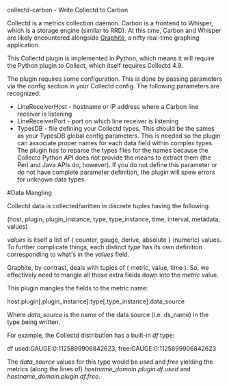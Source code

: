 collectd-carbon - Write Collectd to Carbon

Collectd is a metrics collection daemon. Carbon is a frontend to Whisper, which is a storage engine (similar to RRD). At this time, Carbon and Whisper are likely encountered alongside [Graphite](http://graphite.wikidot.com/start), a nifty real-time graphing application.

This Collectd plugin is implemented in Python, which means it will require the Python plugin to Collect, which itself requires Collectd 4.9.

The plugin requires some configuration. This is done by passing parameters via the <Module> config section in your Collectd config. The following parameters are recognized:

* LineReceiverHost - hostname or IP address where a Carbon line receiver is listening
* LineReceiverPort - port on which line receiver is listening
* TypesDB - file defining your Collectd types. This should be the sames as your TypesDB global config parameters. This is needed so the plugin can associate proper names for each data field within complex types. The plugin has to reparse the types files for the names because the Collectd Python API does not provide the means to extract them (the Perl and Java APIs do, however). If you do not define this parameter or do not have complete parameter definition, the plugin will spew errors for unknown data types.

#Data Mangling

Collectd data is collected/written in discrete tuples having the following:

  (host, plugin, plugin_instance, type, type_instance, time, interval, metadata, values)

_values_ is itself a list of { counter, gauge, derive, absolute } (numeric) values. To further complicate things, each distinct _type_ has its own definition corresponding to what's in the _values_ field.

Graphite, by contrast, deals with tuples of ( metric, value, time ). So, we effectively need to mangle all those extra fields down into the _metric_ value.

This plugin mangles the fields to the metric name:

  host.plugin[.plugin_instance].type[.type_instance].data_source

Where *data_source* is the name of the data source (i.e. ds_name) in the type being written.

For example, the Collectd distribution has a built-in _df_ type:

  df used:GAUGE:0:1125899906842623, free:GAUGE:0:1125899906842623

The *data_source* values for this type would be *used* and *free* yielding the metrics (along the lines of) *hostname_domain.plugin.df.used* and *hostname_domain.plugin.df.free*.
